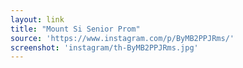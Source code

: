 ```yaml
---
layout: link
title: "Mount Si Senior Prom"
source: 'https://www.instagram.com/p/ByMB2PPJRms/'
screenshot: 'instagram/th-ByMB2PPJRms.jpg'
---
```


